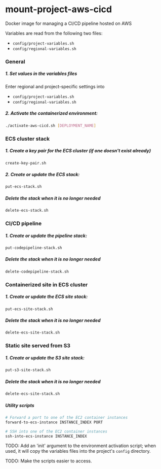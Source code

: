 # mount-project-aws-cicd

Docker image for managing a CI/CD pipeline hosted on AWS

Variables are read from the following two files:
- `config/project-variables.sh`
- `config/regional-variables.sh`

### General

##### 1. Set values in the variables files

Enter regional and project-specific settings into
- `config/project-variables.sh`
- `config/regional-variables.sh`

##### 2. Activate the containerized environment:

```bash
./activate-aws-cicd.sh [DEPLOYMENT_NAME]
```

### ECS cluster stack

##### 1. Create a key pair for the ECS cluster (if one doesn't exist already)

```bash
create-key-pair.sh
```

##### 2. Create or update the ECS stack:

```bash
put-ecs-stack.sh
```

##### Delete the stack when it is no longer needed

```bash
delete-ecs-stack.sh
```

### CI/CD pipeline

##### 1. Create or update the pipeline stack:

```bash
put-codepipeline-stack.sh
```

##### Delete the stack when it is no longer needed

```bash
delete-codepipeline-stack.sh
```

### Containerized site in ECS cluster

##### 1. Create or update the ECS site stack:

```bash
put-ecs-site-stack.sh
```

##### Delete the stack when it is no longer needed

```bash
delete-ecs-site-stack.sh
```

### Static site served from S3

##### 1. Create or update the S3 site stack:

```bash
put-s3-site-stack.sh
```

##### Delete the stack when it is no longer needed

```bash
delete-ecs-site-stack.sh
```

##### Utility scripts

```bash
# Forward a port to one of the EC2 container instances
forward-to-ecs-instance INSTANCE_INDEX PORT

# SSH into one of the EC2 container instances
ssh-into-ecs-instance INSTANCE_INDEX
```


TODO: Add an 'init' argument to the environment activation script; when used, it will copy
the variables files into the project's `config` directory. 

TODO: Make the scripts easier to access.
